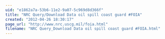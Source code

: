 ```yaml
---
uid: "e1862a7a-53b6-11e2-9a07-5c969d8d366f"
title: "NRC Query/Download Data oil spill coast guard #FOIA"
created: "2012-04-26 18:30:17"
page_url: "http://www.nrc.uscg.mil/foia.html"
filename: "NRC Query_Download Data oil spill coast guard #FOIA.html"
---
```

